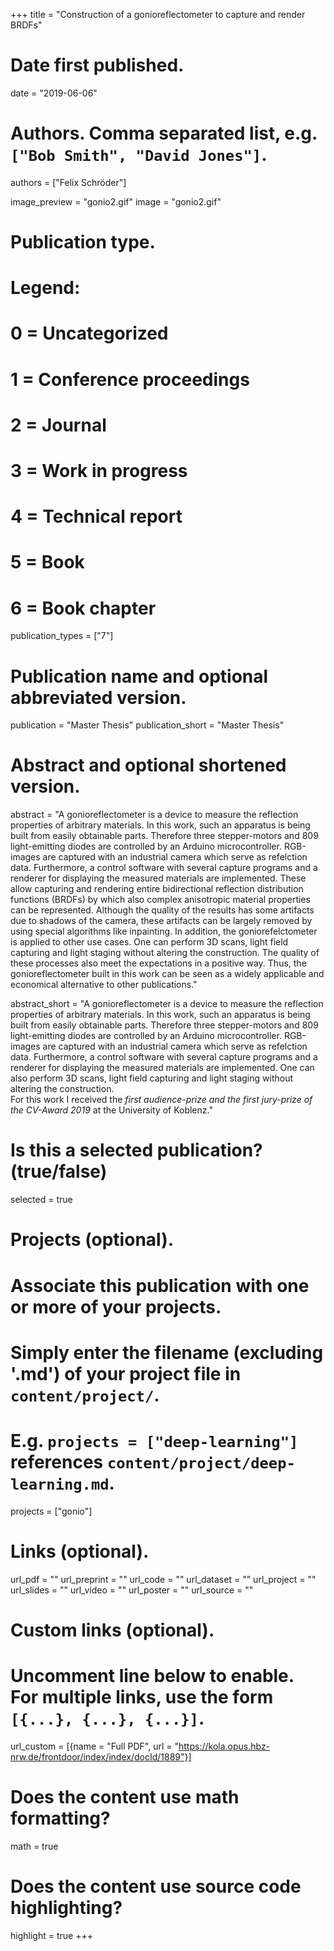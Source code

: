 +++
title = "Construction of a gonioreflectometer to capture and render BRDFs"

# Date first published.
date = "2019-06-06"

# Authors. Comma separated list, e.g. `["Bob Smith", "David Jones"]`.
authors = ["Felix Schröder"]

image_preview = "gonio2.gif"
image = "gonio2.gif"

# Publication type.
# Legend:
# 0 = Uncategorized
# 1 = Conference proceedings
# 2 = Journal
# 3 = Work in progress
# 4 = Technical report
# 5 = Book
# 6 = Book chapter
publication_types = ["7"]

# Publication name and optional abbreviated version.
publication = "Master Thesis"
publication_short = "Master Thesis"

# Abstract and optional shortened version.
abstract = "A gonioreflectometer is a device to measure the reflection properties of arbitrary materials. In this work, such an apparatus is being built from easily obtainable parts. Therefore three stepper-motors and 809 light-emitting diodes are controlled by an Arduino microcontroller. RGB-images are captured with an industrial camera which serve as refelction data. Furthermore, a control software with several capture programs and a renderer for displaying the measured materials are implemented. These allow capturing and rendering entire bidirectional reflection distribution functions (BRDFs) by which also complex anisotropic material properties can be represented. Although the quality of the results has some artifacts due to shadows of the camera, these artifacts can be largely removed by using special algorithms like inpainting. In addition, the goniorefelctometer is applied to other use cases. One can perform 3D scans, light field capturing and light staging without altering the construction. The quality of these processes also meet the expectations in a positive way. Thus, the gonioreflectometer built in this work can be seen as a widely applicable and economical alternative to other publications."

abstract_short = "A gonioreflectometer is a device to measure the reflection properties of arbitrary materials. In this work, such an apparatus is being built from easily obtainable parts. Therefore three stepper-motors and 809 light-emitting diodes are controlled by an Arduino microcontroller. RGB-images are captured with an industrial camera which serve as refelction data. Furthermore, a control software with several capture programs and a renderer for displaying the measured materials are implemented. One can also perform 3D scans, light field capturing and light staging without altering the construction. <br> For this work I received the *first audience-prize and the first jury-prize of the CV-Award 2019* at the University of Koblenz."

# Is this a selected publication? (true/false)
selected = true

# Projects (optional).
#   Associate this publication with one or more of your projects.
#   Simply enter the filename (excluding '.md') of your project file in `content/project/`.
#   E.g. `projects = ["deep-learning"]` references `content/project/deep-learning.md`.
projects = ["gonio"]

# Links (optional).
url_pdf = ""
url_preprint = ""
url_code = ""
url_dataset = ""
url_project = ""
url_slides = ""
url_video = ""
url_poster = ""
url_source = ""

# Custom links (optional).
#   Uncomment line below to enable. For multiple links, use the form `[{...}, {...}, {...}]`.
url_custom = [{name = "Full PDF", url = "https://kola.opus.hbz-nrw.de/frontdoor/index/index/docId/1889"}]

# Does the content use math formatting?
math = true

# Does the content use source code highlighting?
highlight = true
+++
